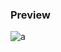 ### Preview
![a](https://github.com/Eazvy/UILibs/blob/main/Librarys/Vestra/Screenshot%202023-03-08%20000208.png?raw=true)

